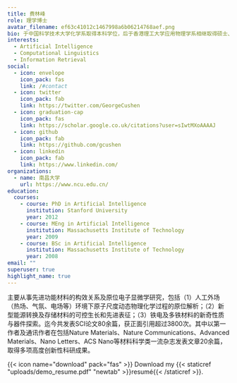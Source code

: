```yaml
---
title: 费林峰
role: 理学博士
avatar_filename: ef63c41012c1467998a6b06214768aef.png
bio: 于中国科学技术大学化学系取得本科学位，后于香港理工大学应用物理学系相继取得硕士、博士学位。博士毕业后，在香港理工大学继续从事博士后研究。2018年加入南昌大学材料学院。
interests:
  - Artificial Intelligence
  - Computational Linguistics
  - Information Retrieval
social:
  - icon: envelope
    icon_pack: fas
    link: /#contact
  - icon: twitter
    icon_pack: fab
    link: https://twitter.com/GeorgeCushen
  - icon: graduation-cap
    icon_pack: fas
    link: https://scholar.google.co.uk/citations?user=sIwtMXoAAAAJ
  - icon: github
    icon_pack: fab
    link: https://github.com/gcushen
  - icon: linkedin
    icon_pack: fab
    link: https://www.linkedin.com/
organizations:
  - name: 南昌大学
    url: https://www.ncu.edu.cn/
education:
  courses:
    - course: PhD in Artificial Intelligence
      institution: Stanford University
      year: 2012
    - course: MEng in Artificial Intelligence
      institution: Massachusetts Institute of Technology
      year: 2009
    - course: BSc in Artificial Intelligence
      institution: Massachusetts Institute of Technology
      year: 2008
email: ""
superuser: true
highlight_name: true
---
```

<!--StartFragment-->

主要从事先进功能材料的构效关系及原位电子显微学研究，包括（1）人工外场（热场、气氛、电场等）环境下原子尺度动态物理化学过程的原位解析；（2）新型能源转换及存储材料的可控生长和先进表征；（3）铁电及多铁材料的新奇性质与器件探索。迄今共发表SCI论文80余篇，获正面引用超过3800次。其中以第一作者及通讯作者在包括Nature Materials、Nature Communications、Advanced Materials、Nano Letters、ACS Nano等材料科学类一流杂志发表文章20余篇，取得多项高度创新性科研成果。

<!--EndFragment-->

{{< icon name="download" pack="fas" >}} Download my {{< staticref "uploads/demo_resume.pdf" "newtab" >}}resumé{{< /staticref >}}.